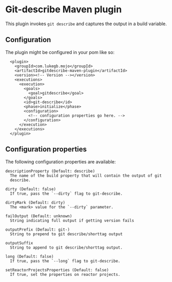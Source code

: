 # Git-describe Maven plugin

This plugin invokes `git describe` and captures the output in a build variable.

## Configuration

The plugin might be configured in your pom like so:

      <plugin>
        <groupId>com.lukegb.mojo</groupId>
        <artifactId>gitdescribe-maven-plugin</artifactId>
        <version><!-- Version --></version>
        <executions>
          <execution>
            <goals>
              <goal>gitdescribe</goal>
            </goals>
            <id>git-describe</id>
            <phase>initialize</phase>
            <configuration>
              <!-- configuration properties go here. -->
            </configuration>
          </execution>
        </executions>
      </plugin>

## Configuration properties

The following configuration properties are available:

    descriptionProperty (Default: describe)
      The name of the build property that will contain the output of git
      describe.

    dirty (Default: false)
      If true, pass the `--dirty` flag to git-describe.

    dirtyMark (Default: dirty)
      The <mark> value for the `--dirty` parameter.

    failOutput (Default: unknown)
      String indicating full output if getting version fails

    outputPrefix (Default: git-)
      String to prepend to git describe/shorttag output

    outputSuffix
      String to append to git describe/shorttag output.

    long (Default: false)
      If true, pass the `--long` flag to git-describe.

    setReactorProjectsProperties (Default: false)
      If true, set the properties on reactor projects.



